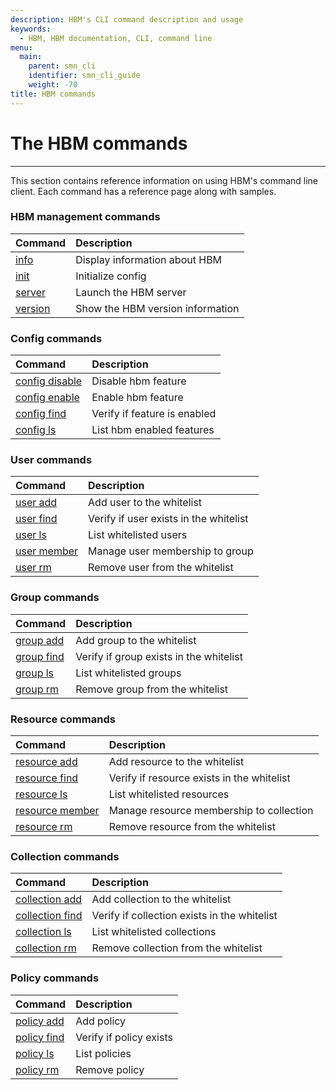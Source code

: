 ```yaml
---
description: HBM's CLI command description and usage
keywords:
  - HBM, HBM documentation, CLI, command line
menu:
  main:
    parent: smn_cli
    identifier: smn_cli_guide
    weight: -70
title: HBM commands
---
```


# The HBM commands
***

This section contains reference information on using HBM's command line
client. Each command has a reference page along with samples.

### HBM management commands

| Command | Description                                                                |
|:--------|:---------------------------------------------------------------------------|
| [info](info.md) | Display information about HBM                                      |
| [init](init.md) | Initialize config                                                  |
| [server](server.md) | Launch the HBM server                                          |
| [version](version.md) | Show the HBM version information                             |

### Config commands

| Command | Description                                                                |
|:--------|:---------------------------------------------------------------------------|
| [config disable](config_disable.md) | Disable hbm feature                            |
| [config enable](config_enable.md) | Enable hbm feature                               |
| [config find](config_find.md) | Verify if feature is enabled                         |
| [config ls](config_ls.md) | List hbm enabled features                                |

### User commands

| Command | Description                                                                |
|:--------|:---------------------------------------------------------------------------|
| [user add](user_add.md) | Add user to the whitelist                                  |
| [user find](user_find.md) | Verify if user exists in the whitelist                   |
| [user ls](user_ls.md) | List whitelisted users                                       |
| [user member](user_member.md) | Manage user membership to group                      |
| [user rm](user_rm.md) | Remove user from the whitelist                               |

### Group commands

| Command | Description                                                                |
|:--------|:---------------------------------------------------------------------------|
| [group add](group_add.md) | Add group to the whitelist                               |
| [group find](group_find.md) | Verify if group exists in the whitelist                |
| [group ls](group_ls.md) | List whitelisted groups                                    |
| [group rm](group_rm.md) | Remove group from the whitelist                            |

### Resource commands

| Command | Description                                                                |
|:--------|:---------------------------------------------------------------------------|
| [resource add](resource_add.md) | Add resource to the whitelist                      |
| [resource find](resource_find.md) | Verify if resource exists in the whitelist       |
| [resource ls](resource_ls.md) | List whitelisted resources                           |
| [resource member](resource_member.md) | Manage resource membership to collection     |
| [resource rm](resource_rm.md) | Remove resource from the whitelist                   |

### Collection commands

| Command | Description                                                                |
|:--------|:---------------------------------------------------------------------------|
| [collection add](collection_add.md) | Add collection to the whitelist                |
| [collection find](collection_find.md) | Verify if collection exists in the whitelist |
| [collection ls](collection_ls.md) | List whitelisted collections                     |
| [collection rm](collection_rm.md) | Remove collection from the whitelist             |

### Policy commands

| Command | Description                                                                |
|:--------|:---------------------------------------------------------------------------|
| [policy add](policy_add.md) | Add policy                                             |
| [policy find](policy_find.md) | Verify if policy exists                              |
| [policy ls](policy_ls.md) | List policies                                            |
| [policy rm](policy_rm.md) | Remove policy                                            |
